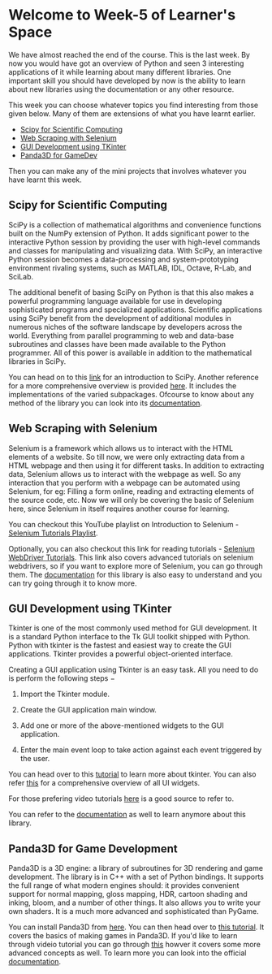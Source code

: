 # Welcome to Week-5 of Learner's Space
We have almost reached the end of the course. This is the last week. By now you would have got an overview of Python and seen 3 interesting applications of it
while learning about many different libraries. One important skill you should have developed by now is the ability to learn about new libraries using the 
documentation or any other resource. 

This week you can choose whatever topics you find interesting from those given below. Many of them are extensions of what you have learnt earlier.

- [Scipy for Scientific Computing](#Scipy-for-Scientific-Computing)
- [Web Scraping with Selenium](#Web-Scraping-with-Selenium)
- [GUI Development using TKinter](#GUI-Development-using-TKinter)
- [Panda3D for GameDev](#Panda3D-for-Game-Development)

Then you can make any of the mini projects that involves whatever you have learnt this week.

## Scipy for Scientific Computing

SciPy is a collection of mathematical algorithms and convenience functions built on the NumPy extension of Python. It adds significant power to the interactive Python session by providing the user with high-level commands and classes for manipulating and visualizing data. With SciPy, an interactive Python session becomes a data-processing and system-prototyping environment rivaling systems, such as MATLAB, IDL, Octave, R-Lab, and SciLab.

The additional benefit of basing SciPy on Python is that this also makes a powerful programming language available for use in developing sophisticated programs and specialized applications. Scientific applications using SciPy benefit from the development of additional modules in numerous niches of the software landscape by developers across the world. Everything from parallel programming to web and data-base subroutines and classes have been made available to the Python programmer. All of this power is available in addition to the mathematical libraries in SciPy.

You can head on to this [link](https://www.edureka.co/blog/scipy-tutorial/) for an introduction to SciPy. Another reference for a more comprehensive overview is provided [here](https://www.tutorialspoint.com/scipy/scipy_quick_guide.htm). It includes the implementations of the varied subpackages. Ofcourse to know about any method of the library you can look into its [documentation](https://docs.scipy.org/doc/scipy/reference/).

## Web Scraping with Selenium

Selenium is a framework which allows us to interact with the HTML elements of a website. So till now, we were only extracting data from a HTML webpage and then using it for different tasks. In addition to extracting data, Selenium allows us to interact with the webpage as well. So any interaction that you perform with a webpage can be automated using Selenium, for eg: Filling a form online, reading and extracting elements of the source code, etc. Now we will only be covering the basic of Selenium here, since Selenium in itself requires another course for learning.

You can checkout this YouTube playlist on Introduction to Selenium - [Selenium Tutorials Playlist](https://www.youtube.com/playlist?list=PLzMcBGfZo4-n40rB1XaJ0ak1bemvlqumQ).

Optionally, you can also checkout this link for reading tutorials - [Selenium WebDriver Tutorials](https://www.guru99.com/selenium-tutorial.html). This link also covers advanced tutorials on selenium webdrivers, so if you want to explore more of Selenium, you can go through them.
The [documentation](https://www.selenium.dev/documentation/en/getting_started/) for this library is also easy to understand and you can try going through it to know more.

## GUI Development using TKinter
Tkinter is one of the most commonly used method for GUI development. It is a standard Python interface to the Tk GUI toolkit shipped with Python. Python with tkinter is the fastest and easiest way to create the GUI applications. Tkinter provides a powerful object-oriented interface.

Creating a GUI application using Tkinter is an easy task. All you need to do is perform the following steps −

1. Import the Tkinter module.

2. Create the GUI application main window.

3. Add one or more of the above-mentioned widgets to the GUI application.

4. Enter the main event loop to take action against each event triggered by the user.

You can head over to this [tutorial](https://www.geeksforgeeks.org/python-tkinter-tutorial/) to learn more about tkinter. You can also refer [this](https://www.javatpoint.com/python-tkinter) for a comprehensive overview of all UI widgets.

For those prefering video tutorials [here](https://www.youtube.com/watch?v=VMP1oQOxfM0) is a good source to refer to.

You can refer to the [documentation](https://docs.python.org/3/library/tk.html) as well to learn anymore about this library.

## Panda3D for Game Development
Panda3D is a 3D engine: a library of subroutines for 3D rendering and game development. The library is in C++ with a set of Python bindings. It supports the full range of what modern engines should: it provides convenient support for normal mapping, gloss mapping, HDR, cartoon shading and inking, bloom, and a number of other things. It also allows you to write your own shaders. It is a much more advanced and sophisticated than PyGame. 

You can install Panda3D from [here](https://www.panda3d.org/download/sdk-1-10-9/). You can then head over to [this tutorial](https://arsthaumaturgis.github.io/Panda3DTutorial.io/). It covers the basics of making games in Panda3D. If you'd like to learn through videio tutorial you can go through [this](https://www.youtube.com/watch?v=vuWMcbF48T0&list=PL1P11yPQAo7oEAGuPcqMnn9ZWHLWP3-Lc&index=2) howver it covers some more advanced concepts as well. To learn more you can look into the official [documentation](https://docs.panda3d.org/1.10/python/index).
